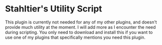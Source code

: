 # Stahltier's Utility Script
This plugin is currently not needed for any of my other plugins, and doesn't provide much utility at the moment.
I will add more as I encounter the need during scripting.
You only need to download and install this if you want to use one of my plugins that specifically mentions you need this plugin.
